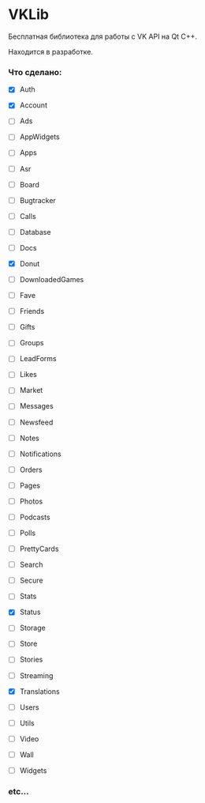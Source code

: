 # VKLib

Бесплатная библиотека для работы с VK API на Qt C++.

Находится в разработке.

### Что сделано:

- [x] Auth
- [x] Account
- [ ] Ads
- [ ] AppWidgets
- [ ] Apps
- [ ] Asr
- [ ] Board
- [ ] Bugtracker
- [ ] Calls
- [ ] Database
- [ ] Docs
- [x] Donut
- [ ] DownloadedGames
- [ ] Fave
- [ ] Friends
- [ ] Gifts
- [ ] Groups
- [ ] LeadForms
- [ ] Likes
- [ ] Market
- [ ] Messages
- [ ] Newsfeed
- [ ] Notes
- [ ] Notifications
- [ ] Orders
- [ ] Pages
- [ ] Photos
- [ ] Podcasts
- [ ] Polls
- [ ] PrettyCards
- [ ] Search
- [ ] Secure
- [ ] Stats
- [x] Status
- [ ] Storage
- [ ] Store
- [ ] Stories
- [ ] Streaming
- [x] Translations
- [ ] Users
- [ ] Utils
- [ ] Video
- [ ] Wall
- [ ] Widgets


### etc...

